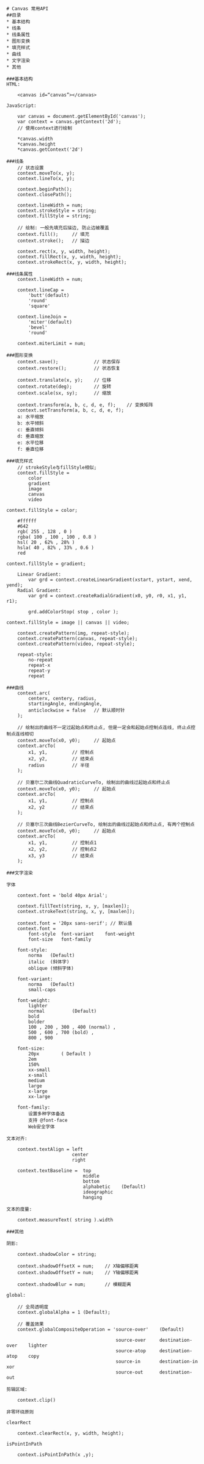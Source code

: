 	# Canvas 常用API
	##目录
	* 基本结构
	* 线条
	* 线条属性
	* 图形变换
	* 填充样式
	* 曲线
	* 文字渲染
	* 其他
	
	###基本结构
	HTML:
	
		<canvas id=“canvas”></canvas>
	
	JavaScript:
	
		var canvas = document.getElementById('canvas');
		var context = canvas.getContext('2d');
		// 使用context进行绘制
		
		*canvas.width
		*canvas.height
		*canvas.getContext('2d')
		
	###线条
		// 状态设置
		context.moveTo(x, y);
		context.lineTo(x, y);
		
		context.beginPath();
		context.closePath();
		
		context.lineWidth = num;
		context.strokeStyle = string;
		context.fillStyle = string;
		
		// 绘制: 一般先填充后描边, 防止边被覆盖
		context.fill();		// 填充
		context.stroke();	// 描边
		
		context.rect(x, y, width, height);
		context.fillRect(x, y, width, height);
		context.strokeRect(x, y, width, height);
	
	###线条属性
		context.lineWidth = num;
	
		context.lineCap = 
			'butt'(default)
			'round'
			'square'
	
		context.lineJoin = 
			'miter'(default)
			'bevel'
			'round'
		
		context.miterLimit = num;
	
	###图形变换
		context.save();				// 状态保存
		context.restore();			// 状态恢复
		
		context.translate(x, y);	// 位移
		context.rotate(deg);		// 旋转
		context.scale(sx, sy);		// 缩放
		
		context.transform(a, b, c, d, e, f);	// 变换矩阵
		context.setTransform(a, b, c, d, e, f);
		a: 水平缩放
		b: 水平倾斜
		c: 垂直倾斜
		d: 垂直缩放
		e: 水平位移
		f: 垂直位移
	
	###填充样式
		// strokeStyle与fillStyle相似;
		context.fillStyle =
			color 
			gradient 
			image
			canvas
			video
		
	context.fillStyle = color;
	
		#ffffff
		#642
		rgb( 255 , 128 , 0 )
		rgba( 100 , 100 , 100 , 0.8 )
		hsl( 20 , 62% , 28% )
		hsla( 40 , 82% , 33% , 0.6 )
		red
		
	context.fillStyle = gradient;
	
		Linear Gradient:
			var grd = context.createLinearGradient(xstart, ystart, xend, yend);
		Radial Gradient:
			var grd = context.createRadialGradient(x0, y0, r0, x1, y1, r1);
			
			grd.addColorStop( stop , color );
	
	context.fillStyle = image || canvas || video;
	
		context.createPattern(img, repeat-style);
		context.createPattern(canvas, repeat-style);
		context.createPattern(video, repeat-style);
		
		repeat-style:
			no-repeat 
			repeat-x
			repeat-y
			repeat 
	
	###曲线
		context.arc(
			centerx, centery, radius,
			startingAngle, endingAngle,
			anticlockwise = false 	// 默认顺时针
		);
		
		// 绘制出的曲线不一定过起始点和终止点, 但是一定会和起始点控制点连线, 终止点控制点连线相切
		context.moveTo(x0, y0);		// 起始点
		context.arcTo(
			x1, y1,			// 控制点
			x2, y2, 		// 结束点
			radius 			// 半径
		);
		
		// 贝塞尔二次曲线QuadraticCurveTo, 绘制出的曲线过起始点和终止点
		context.moveTo(x0, y0);		// 起始点
		context.arcTo(
			x1, y1,			// 控制点
			x2, y2	 		// 结束点
		);
		
		// 贝塞尔三次曲线BezierCurveTo, 绘制出的曲线过起始点和终止点, 有两个控制点
		context.moveTo(x0, y0);		// 起始点
		context.arcTo(
			x1, y1,			// 控制点1
			x2, y2,	 		// 控制点2
			x3, y3	 		// 结束点
		);
	
	###文字渲染
	
	字体
	
		context.font = 'bold 40px Arial';
		
		context.fillText(string, x, y, [maxlen]);
		context.strokeText(string, x, y, [maxlen]);
		
		context.font = '20px sans-serif'; // 默认值
		context.font = 
			font-style	font-variant	font-weight 
	        font-size	font-family
		
		font-style:
			norma	(Default)
	       	italic	(斜体字)
			oblique	(倾斜字体)
		
		font-variant:
			norma	(Default)
			small-caps   	
		
		font-weight:
			lighter
			normal  		(Default)
			bold
			bolder   	
			100 , 200 , 300 , 400 (normal) ,
			500 , 600 , 700 (bold) , 
			800 , 900
		
		font-size:
			20px		( Default )
			2em
			150%
			xx-small
			x-small
			medium
			large
			x-large
			xx-large
		
		font-family:
			设置多种字体备选
			支持 @font-face
			Web安全字体
	
	文本对齐:
	
		context.textAlign = left
							center
							right
		
		context.textBaseline =  top
								middle
								bottom
								alphabetic	  (Default)
								ideographic
								hanging
	
	文本的度量:
	
		context.measureText( string ).width
	
	###其他
	
	阴影:
	
		context.shadowColor = string;
		
		context.shadowOffsetX = num;	// X轴偏移距离
		context.shadowOffsetY = num;	// Y轴偏移距离
		
		context.shadowBlur = num;		// 模糊距离
	
	global:
	
		// 全局透明度
		context.globalAlpha = 1 (Default);
		
		// 覆盖效果
		context.globalCompositeOperation = 'source-over'    (Default)
		
											source-over		destination-over	lighter
											source-atop		destination-atop	copy
											source-in		destination-in		xor
											source-out		destination-out		
	
	剪辑区域:
	
		context.clip()
	
	非零环绕原则
	
	clearRect
	
		context.clearRect(x, y, width, height);
	
	isPointInPath
	
		context.isPointInPath(x ,y);
